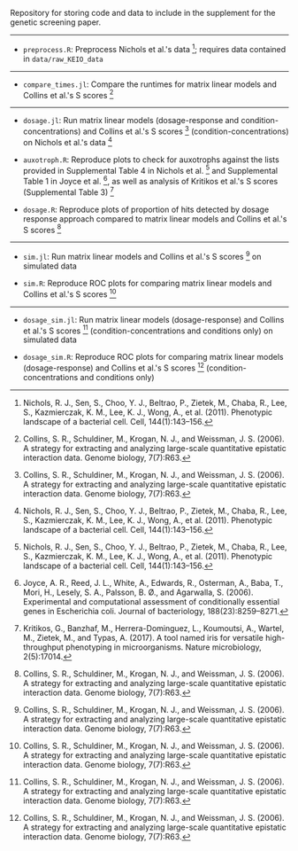 Repository for storing code and data to include in the supplement for the 
genetic screening paper.

---

- `preprocess.R`: Preprocess Nichols et al.'s data [^fn4]; requires data 
contained in `data/raw_KEIO_data`

---

- `compare_times.jl`: Compare the runtimes for matrix linear models and 
Collins et al.'s S scores [^fn1]

---

- `dosage.jl`: Run matrix linear models 
(dosage-response and condition-concentrations) and Collins et al.'s S scores 
[^fn1] (condition-concentrations) on Nichols et al.'s data [^fn4] 

- `auxotroph.R`: Reproduce plots to check for auxotrophs against the lists 
provided in Supplemental Table 4 in Nichols et al. [^fn4] and Supplemental 
Table 1 in Joyce et al. [^fn2], as well as analysis of Kritikos et al.'s 
S scores (Supplemental Table 3) [^fn3] 

- `dosage.R`: Reproduce plots of proportion of hits detected by dosage 
response approach compared to matrix linear models and Collins et al.'s S 
scores [^fn1]

---

- `sim.jl`: Run matrix linear models and Collins et al.'s S scores [^fn1] on 
simulated data

- `sim.R`: Reproduce ROC plots for comparing matrix linear models and 
Collins et al.'s S scores [^fn1]

---

- `dosage_sim.jl`: Run matrix linear models (dosage-response) and Collins et 
al.'s S scores [^fn1] (condition-concentrations and conditions only) on 
simulated data

- `dosage_sim.R`: Reproduce ROC plots for comparing matrix linear models 
(dosage-response) and Collins et al.'s S scores [^fn1]
(condition-concentrations and conditions only)


[^fn1]: Collins, S. R., Schuldiner, M., Krogan, N. J., and Weissman, J. S. 
    (2006). A strategy for extracting and analyzing large-scale quantitative 
    epistatic interaction data. Genome biology, 7(7):R63. 

[^fn2]: Joyce, A. R., Reed, J. L., White, A., Edwards, R., Osterman, A., 
    Baba, T., Mori, H., Lesely, S. A., Palsson, B. Ø., and Agarwalla, S. 
    (2006). Experimental and computational assessment of conditionally 
    essential genes in Escherichia coli. Journal of bacteriology, 
    188(23):8259–8271. 
	
[^fn3]: Kritikos, G., Banzhaf, M., Herrera-Dominguez, L., Koumoutsi, A., Wartel, 
    M., Zietek, M., and Typas, A. (2017). A tool named iris for versatile 
    high-throughput phenotyping in microorganisms. Nature microbiology, 
    2(5):17014.

[^fn4]: Nichols, R. J., Sen, S., Choo, Y. J., Beltrao, P., Zietek, M., 
    Chaba, R., Lee, S., Kazmierczak, K. M., Lee, K. J., Wong, A., et al. 
    (2011). Phenotypic landscape of a bacterial cell. Cell, 144(1):143–156. 
